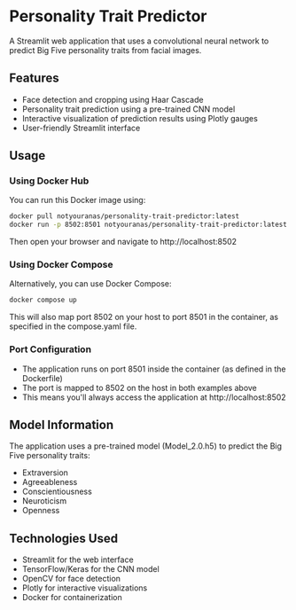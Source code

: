 # Personality Trait Predictor

A Streamlit web application that uses a convolutional neural network to predict Big Five personality traits from facial images.

## Features

- Face detection and cropping using Haar Cascade
- Personality trait prediction using a pre-trained CNN model
- Interactive visualization of prediction results using Plotly gauges
- User-friendly Streamlit interface

## Usage

### Using Docker Hub

You can run this Docker image using:

```bash
docker pull notyouranas/personality-trait-predictor:latest
docker run -p 8502:8501 notyouranas/personality-trait-predictor:latest
```

Then open your browser and navigate to http://localhost:8502

### Using Docker Compose

Alternatively, you can use Docker Compose:

```bash
docker compose up
```

This will also map port 8502 on your host to port 8501 in the container, as specified in the compose.yaml file.

### Port Configuration

- The application runs on port 8501 inside the container (as defined in the Dockerfile)
- The port is mapped to 8502 on the host in both examples above
- This means you'll always access the application at http://localhost:8502

## Model Information

The application uses a pre-trained model (Model_2.0.h5) to predict the Big Five personality traits:
- Extraversion
- Agreeableness
- Conscientiousness
- Neuroticism
- Openness

## Technologies Used

- Streamlit for the web interface
- TensorFlow/Keras for the CNN model
- OpenCV for face detection
- Plotly for interactive visualizations
- Docker for containerization
